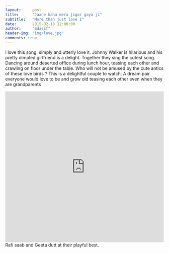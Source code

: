 ```yaml
---
layout:     post
title:      "Jaane kaha mera jigar gaya ji"
subtitle:   "More than just love I"
date:       2015-02-18 12:00:00
author:     "mdasif"
header-img: "img/love.jpg"
comments: true
---
```


<p>
 I love this song, simply and utterly love it. Johnny Walker is hilarious and his pretty dimpled girlfriend 
 is a delight. Together they sing the cutest song. Dancing around deserted office during lunch hour, teasing each other and crawling on floor under the table.
 Who will not be amused by the cute antics of these love birds ?
 This is a delightful couple to watch. A dream pair everyone would love to be and grow old teasing each other even when they are grandparents 
</p>
<iframe width="100%" height="480" src="https://www.youtube.com/embed/F5Tfd1EKtLI" frameborder="0" allowfullscreen></iframe>
<span class="caption text-muted">Rafi saab and Geeta dutt at their playful best.</span>
